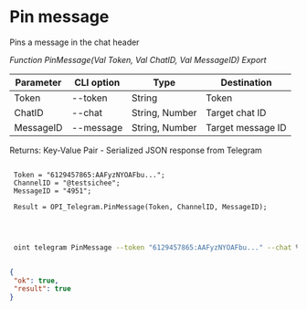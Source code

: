 ﻿---
sidebar_position: 4
---

# Pin message
 Pins a message in the chat header


*Function PinMessage(Val Token, Val ChatID, Val MessageID) Export*

 | Parameter | CLI option | Type | Destination |
 |-|-|-|-|
 | Token | --token | String | Token |
 | ChatID | --chat | String, Number | Target chat ID |
 | MessageID | --message | String, Number | Target message ID |

 
 Returns: Key-Value Pair - Serialized JSON response from Telegram

```bsl title="Code example"
	
 Token = "6129457865:AAFyzNYOAFbu...";
 ChannelID = "@testsichee";
 MessageID = "4951";
 
 Result = OPI_Telegram.PinMessage(Token, ChannelID, MessageID);

	
```

```sh title="CLI command example"
 
 oint telegram PinMessage --token "6129457865:AAFyzNYOAFbu..." --chat %chat% --message "4951"

```


```json title="Result"

{
 "ok": true,
 "result": true
}

```
